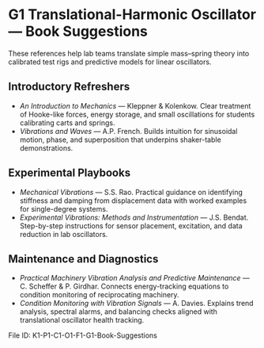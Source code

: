 # G1 Translational-Harmonic Oscillator — Book Suggestions

These references help lab teams translate simple mass–spring theory into calibrated test rigs and predictive models for linear oscillators.

## Introductory Refreshers
- *An Introduction to Mechanics* — Kleppner & Kolenkow. Clear treatment of Hooke-like forces, energy storage, and small oscillations for students calibrating carts and springs.
- *Vibrations and Waves* — A.P. French. Builds intuition for sinusoidal motion, phase, and superposition that underpins shaker-table demonstrations.

## Experimental Playbooks
- *Mechanical Vibrations* — S.S. Rao. Practical guidance on identifying stiffness and damping from displacement data with worked examples for single-degree systems.
- *Experimental Vibrations: Methods and Instrumentation* — J.S. Bendat. Step-by-step instructions for sensor placement, excitation, and data reduction in lab oscillators.

## Maintenance and Diagnostics
- *Practical Machinery Vibration Analysis and Predictive Maintenance* — C. Scheffer & P. Girdhar. Connects energy-tracking equations to condition monitoring of reciprocating machinery.
- *Condition Monitoring with Vibration Signals* — A. Davies. Explains trend analysis, spectral alarms, and balancing checks aligned with translational oscillator health tracking.

File ID: K1-P1-C1-O1-F1-G1-Book-Suggestions
